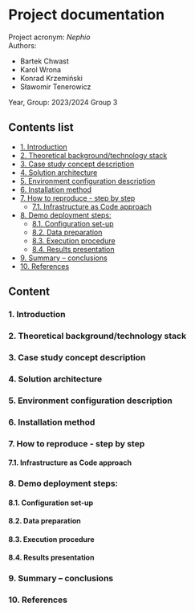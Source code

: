 # Project documentation
Project acronym: *Nephio* \
Authors: 
- Bartek Chwast
- Karol Wrona
- Konrad Krzemiński
- Sławomir Tenerowicz

Year, Group: 2023/2024 Group 3

## Contents list
- [1. Introduction](#1-introduction)
- [2. Theoretical background/technology stack](#2-theoretical-backgroundtechnology-stack)
- [3. Case study concept description](#3-case-study-concept-description)
- [4. Solution architecture](#4-solution-architecture)
- [5. Environment configuration description](#5-environment-configuration-description)
- [6. Installation method](#6-installation-method)
- [7. How to reproduce - step by step](#7-how-to-reproduce---step-by-step)
     - [7.1. Infrastructure as Code approach](#71-infrastructure-as-code-approach)
- [8. Demo deployment steps:](#8-demo-deployment-steps)
    - [8.1. Configuration set-up](#81-configuration-set-up)
    - [8.2. Data preparation](#82-data-preparation)
    - [8.3. Execution procedure](#83-execution-procedure)
    - [8.4. Results presentation](#84-results-presentation)
- [9. Summary – conclusions](#9-summary-–-conclusions)
- [10. References](#10-references)

## Content
### 1. Introduction

    

### 2. Theoretical background/technology stack

    

### 3. Case study concept description

    

### 4. Solution architecture

    

### 5. Environment configuration description

    

### 6. Installation method

    

### 7. How to reproduce - step by step

    

#### 7.1. Infrastructure as Code approach

    

### 8. Demo deployment steps:

    

#### 8.1. Configuration set-up

    

#### 8.2. Data preparation

    

#### 8.3. Execution procedure

    

#### 8.4. Results presentation

    

### 9. Summary – conclusions

    

### 10. References

    

